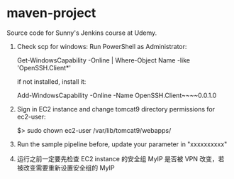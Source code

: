 # maven-project

Source code for Sunny's Jenkins course at Udemy.

1. Check scp for windows: Run PowerShell as Administrator:

   Get-WindowsCapability -Online | Where-Object Name -like 'OpenSSH.Client*'

   if not installed, install it:

   Add-WindowsCapability -Online -Name OpenSSH.Client~~~~0.0.1.0

2. Sign in EC2 instance and change tomcat9 directory permissions for ec2-user:

   $> sudo chown ec2-user /var/lib/tomcat9/webapps/


3.  Run the sample pipeline before, update your parameter in "xxxxxxxxxx"
   
4. 运行之前一定要先检查 EC2 instance 的安全组 MyIP 是否被 VPN 改变，若被改变需要重新设置安全组的 MyIP


